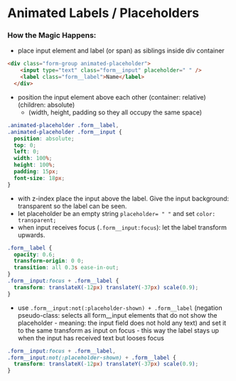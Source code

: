 # Animated Labels / Placeholders

### How the Magic Happens:

- place input element and label (or span) as siblings inside div container
```html
<div class="form-group animated-placeholder">
    <input type="text" class="form__input" placeholder=" " />
    <label class="form__label">Name</label>
  </div>
```
- position the input element above each other (container: relative) (children: absolute)
  - (width, height, padding so they all occupy the same space)
```css
.animated-placeholder .form__label,
.animated-placeholder .form__input {
  position: absolute;
  top: 0;
  left: 0;
  width: 100%;
  height: 100%;
  padding: 15px;
  font-size: 18px;
}
```
- with z-index place the input above the label. Give the input background: transparent so the label can be seen.
- let placeholder be an empty string `placeholder= " "` and set `color: transparent;`
- when input receives focus (`.form__input:focus`): let the label transform upwards. 
```css
.form__label {
  opacity: 0.6;
  transform-origin: 0 0;
  transition: all 0.3s ease-in-out;
}
.form__input:focus + .form__label {
  transform: translateX(-12px) translateY(-37px) scale(0.9);
}
```
- use `.form__input:not(:placeholder-shown) + .form__label` (negation pseudo-class: selects all form__input elements that do not show the placeholder - meaning: the input field does not hold any text) and set it to the same transform as input on focus - this way the label stays up when the input has received text but looses focus
```css
.form__input:focus + .form__label,
.form__input:not(:placeholder-shown) + .form__label {
  transform: translateX(-12px) translateY(-37px) scale(0.9);
}
```